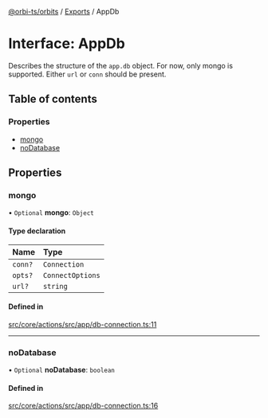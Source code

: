 [@orbi-ts/orbits](../README.md) / [Exports](../modules.md) / AppDb

# Interface: AppDb

Describes the structure of the `app.db` object.
For now, only mongo is supported.
Either `url` or `conn` should be present.

## Table of contents

### Properties

- [mongo](AppDb.md#mongo)
- [noDatabase](AppDb.md#nodatabase)

## Properties

### mongo

• `Optional` **mongo**: `Object`

#### Type declaration

| Name | Type |
| :------ | :------ |
| `conn?` | `Connection` |
| `opts?` | `ConnectOptions` |
| `url?` | `string` |

#### Defined in

[src/core/actions/src/app/db-connection.ts:11](https://github.com/LaWebcapsule/orbits/blob/a1dfd88/src/core/actions/src/app/db-connection.ts#L11)

___

### noDatabase

• `Optional` **noDatabase**: `boolean`

#### Defined in

[src/core/actions/src/app/db-connection.ts:16](https://github.com/LaWebcapsule/orbits/blob/a1dfd88/src/core/actions/src/app/db-connection.ts#L16)
